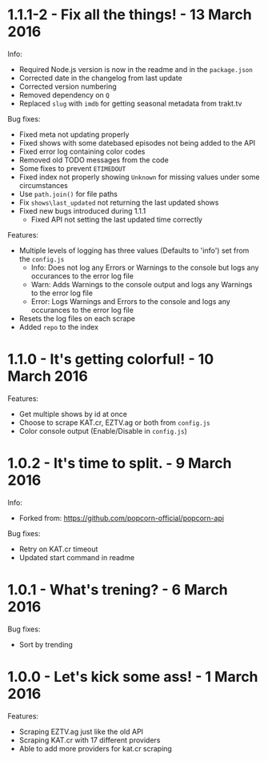 1.1.1-2 - Fix all the things! - 13 March 2016
==================================================

Info:
 - Required Node.js version is now in the readme
   and in the `package.json`
 - Corrected date in the changelog from last update
 - Corrected version numbering
 - Removed dependency on `Q`
 - Replaced `slug` with `imdb` for getting seasonal 
   metadata from trakt.tv

Bug fixes:
 - Fixed meta not updating properly
 - Fixed shows with some datebased episodes not
   being added to the API
 - Fixed error log containing color codes
 - Removed old TODO messages from the code
 - Some fixes to prevent `ETIMEDOUT`
 - Fixed index not properly showing `Unknown` for
   missing values under some circumstances
 - Use `path.join()` for file paths
 - Fix `shows\last_updated` not returning the last updated
   shows
 - Fixed new bugs introduced during 1.1.1
   - Fixed API not setting the last updated time correctly
 
Features:
 - Multiple levels of logging has three values 
   (Defaults to 'info') set from the `config.js`
   - Info: Does not log any Errors or Warnings to the 
     console but logs any occurances to the error log file
   - Warn: Adds Warnings to the console output and logs any
     Warnings to the error log file
   - Error: Logs Warnings and Errors to the console and 
     logs any occurances to the error log file
 - Resets the log files on each scrape
 - Added `repo` to the index

1.1.0 - It's getting colorful! - 10 March 2016
==================================================

Features:
 - Get multiple shows by id at once
 - Choose to scrape KAT.cr, EZTV.ag or both from `config.js`
 - Color console output (Enable/Disable in `config.js`)

1.0.2 - It's time to split. - 9 March 2016
==================================================

Info:
 - Forked from: https://github.com/popcorn-official/popcorn-api
 
Bug fixes:
 - Retry on KAT.cr timeout
 - Updated start command in readme

1.0.1 - What's trening? - 6 March 2016
======================================

Bug fixes:
 - Sort by trending

1.0.0 - Let's kick some ass! - 1 March 2016
===========================================

Features:
 - Scraping EZTV.ag just like the old API
 - Scraping KAT.cr with 17 different providers
 - Able to add more providers for kat.cr scraping